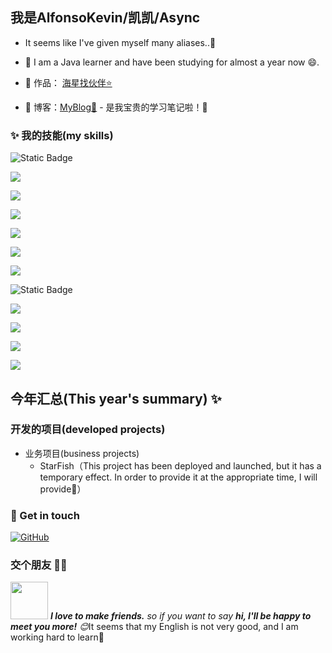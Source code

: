 ## 我是AlfonsoKevin/凯凯/Async

- It seems like I've given myself many aliases..🤔

- 🌹 I am a Java learner and have been studying for almost a year now 😄.

- 🏡 作品： <a href="" target="_blank">海星找伙伴⭐</a>
- :pencil: 博客：[MyBlog💬](https://www.kaijavademo.top/) - 是我宝贵的学习笔记啦！🤔

### ✨ 我的技能(my skills)   

![Static Badge](https://img.shields.io/badge/-c-%23A8B9CC?style=flat-square&logo=c&logoColor=fff) 

![](https://img.shields.io/badge/-Java-4C7491?style=flat-square&logo=java&logoColor=fff) 

![](https://img.shields.io/badge/-MySQL-4479A1?style=flat-square&logo=MySQL&logoColor=fff)  

![](https://img.shields.io/badge/-Thymeleaf-%23005F0F?style=flat-square&logo=Thymeleaf&logoColor=fff) 

![](https://img.shields.io/badge/-Spring-5FB832?style=flat-square&logo=Spring&logoColor=fff) 

![](https://img.shields.io/badge/-SpringMVC-%236DB33F?style=flat-square&logo=Spring&logoColor=fff) 

![](https://img.shields.io/badge/-SpringBoot-%236DB33F?style=flat-square&logo=SpringBoot&logoColor=fff)  

![Static Badge](https://img.shields.io/badge/-Mybatis-important?style=flat-square&logo=Mybatis&logoColor=fff) 

![](https://img.shields.io/badge/-MybatisPlus-critical?style=flat-square&logo=Mybatis-plus&logoColor=fff) 

![](https://img.shields.io/badge/-Linux-000000?style=flat-square&logo=Linux&logoColor=fff) 

![](https://img.shields.io/badge/-Redis-DC382D?style=flat-square&logo=Redis&logoColor=fff) 

![](https://img.shields.io/badge/-Git-E84E31?style=flat-square&logo=Git&logoColor=fff) 



## 今年汇总(This year's summary) ✨




### 开发的项目(developed projects)

- 业务项目(business projects)
  - StarFish（This project has been deployed and launched, but it has a temporary effect. In order to provide it at the appropriate time, I will provide🥳）





### 🎉 Get in touch

[![GitHub](https://img.shields.io/badge/GitHub-grey?logo=github)](https://github.com/AlfonsoKevin)

### 交个朋友 👬🏻

<img src="https://media.giphy.com/media/LnQjpWaON8nhr21vNW/giphy.gif" width="60"> <em><b>I love to make friends.</b> so if you want to say <b>hi, I'll be happy to meet you more!</b> 😊</em>It seems that my English is not very good, and I am working hard to learn🔭


